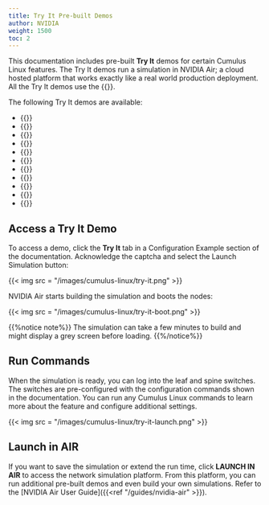 ```yaml
---
title: Try It Pre-built Demos
author: NVIDIA
weight: 1500
toc: 2
---
```

This documentation includes pre-built **Try It** demos for certain Cumulus Linux features. The Try It demos run a simulation in NVIDIA Air; a cloud hosted platform that works exactly like a real world production deployment. All the Try It demos use the {{<link url="Reference-Topology" text="NVIDIA Cumulus Linux reference topology">}}.

The following Try It demos are available:
- {{<link url="Configuration-Example" text="BGP">}}
- {{<link url="OSPF-Configuration-Example" text="OSPF">}}
- {{<link url="Protocol-Independent-Multicast-PIM/#configuration-example" text="PIM">}}
- {{<link url="Inter-subnet-Routing/#configure-route-targets" text="EVPN downstream VNI">}}
- {{<link url="EVPN-Multihoming/#configuration-example" text="EVPN multihoming">}}
- {{<link url="Configuration-Examples/#evpn-symmetric-routing" text="EVPN symmetric routing">}}
- {{<link url="Multi-Chassis-Link-Aggregation-MLAG/#configuration-example" text="MLAG">}}
- {{<link url="Virtual-Router-Redundancy-VRR-and-VRRP/#configuration-example" text="VRR">}}
- {{<link url="Static-VXLAN-Tunnels/#single-vxlan-device" text="Single VXLAN device">}}
- {{<link url="VXLAN-Active-active-Mode/#configuration-example" text="VXLAN Active-active Mode">}}
- {{<link title="GRE Tunneling#configuration-example" text="GRE">}}

## Access a Try It Demo

To access a demo, click the **Try It** tab in a Configuration Example section of the documentation. Acknowledge the captcha and select the Launch Simulation button:

{{< img src = "/images/cumulus-linux/try-it.png" >}}

NVIDIA Air starts building the simulation and boots the nodes:

{{< img src = "/images/cumulus-linux/try-it-boot.png" >}}

{{%notice note%}}
The simulation can take a few minutes to build and might display a grey screen before loading.
{{%/notice%}}

## Run Commands

When the simulation is ready, you can log into the leaf and spine switches. The switches are pre-configured with the configuration commands shown in the documentation. You can run any Cumulus Linux commands to learn more about the feature and configure additional settings.

{{< img src = "/images/cumulus-linux/try-it-launch.png" >}}

## Launch in AIR
<!-- vale off -->
If you want to save the simulation or extend the run time, click **LAUNCH IN AIR** to access the network simulation platform. From this platform, you can run additional pre-built demos and even build your own simulations. Refer to the [NVIDIA Air User Guide]({{<ref "/guides/nvidia-air" >}}).
<!-- vale on -->
